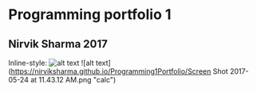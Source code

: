 # Programming portfolio 1
## Nirvik Sharma 2017

Inline-style: 
![alt text](https://nirviksharma.github.io/Programming1Portfolio/pic.png "Logo Title Text 1")
![alt text](https://nirviksharma.github.io/Programming1Portfolio/Screen Shot 2017-05-24 at 11.43.12 AM.png "calc")


